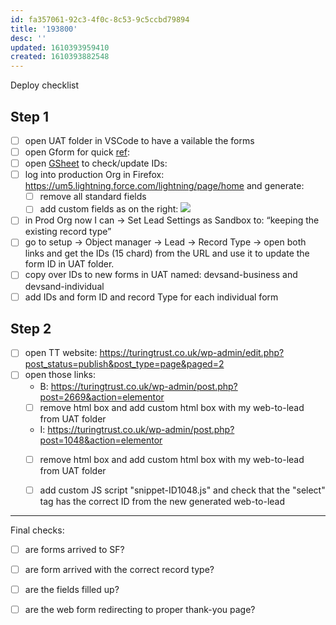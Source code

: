 ```yaml
---
id: fa357061-92c3-4f0c-8c53-9c5ccbd79894
title: '193800'
desc: ''
updated: 1610393959410
created: 1610393882548
---
```


Deploy checklist

## Step 1
- [ ] open UAT folder in VSCode to have a vailable the forms
- [ ] open Gform for quick [ref](https://docs.google.com/document/d/1ks86E8l-yFnkIspCwxdtRwBL6DsRnPiKi-zK1d29XoU/edit): 
- [ ] open [GSheet](https://docs.google.com/spreadsheets/d/1GBzyMf1C0Q34LM2nRwvglu5Egh9o7D3kJOxqY1XjOMQ/edit) to check/update IDs: 
- [ ] log into production Org in Firefox: https://um5.lightning.force.com/lightning/page/home and generate:
    - [ ] remove all standard fields
    - [ ] add custom fields as on the right: 
    ![](/assets/images/2021-01-11-19-30-09.png)
- [ ] in Prod Org now I can -> Set Lead Settings as Sandbox to: “keeping the existing record type”
- [ ] go to setup -> Object manager -> Lead -> Record Type -> open both links and get the IDs (15 chard) from the URL and use it to update the form ID in UAT folder.
- [ ] copy over IDs to new forms in UAT named: devsand-business and devsand-individual 
- [ ] add IDs and form ID and record Type for each individual form
 
 ## Step 2
- [ ] open TT website: https://turingtrust.co.uk/wp-admin/edit.php?post_status=publish&post_type=page&paged=2
- [ ] open those links:
    - B: https://turingtrust.co.uk/wp-admin/post.php?post=2669&action=elementor
    - [ ] remove html box and add custom html box with my web-to-lead from UAT folder
    - I: https://turingtrust.co.uk/wp-admin/post.php?post=1048&action=elementor
    - [ ] remove html box and add custom html box with my web-to-lead from UAT folder
    - [ ] add custom JS script "snippet-ID1048.js" and check that the "select" tag has the correct ID from the new generated web-to-lead
 

---

 Final checks:
 - [ ] are forms arrived to SF?
 - [ ] are form arrived with the correct record type?
 - [ ] are the fields filled up?
 - [ ] are the web form redirecting to proper thank-you page? 

  